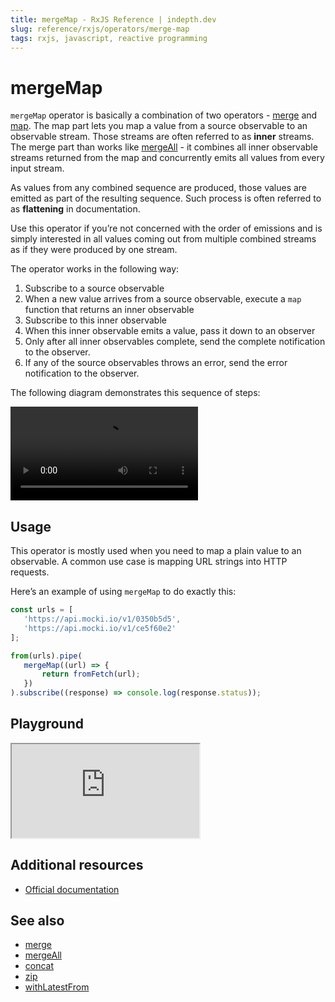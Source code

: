 ```yaml
---
title: mergeMap - RxJS Reference | indepth.dev
slug: reference/rxjs/operators/merge-map
tags: rxjs, javascript, reactive programming
---
```


# mergeMap

`mergeMap` operator is basically a combination of two operators - [merge](https://indepth.dev/reference/rxjs/operators/merge) and [map](https://indepth.dev/reference/rxjs/operators/map). The map part lets you map a value from a source observable to an observable stream. Those streams are often referred to as **inner** streams. The merge part than works like [mergeAll](https://indepth.dev/reference/rxjs/operators/merge-all) - it combines all inner observable streams returned from the map and concurrently emits all values from every input stream.

As values from any combined sequence are produced, those values are emitted as part of the resulting sequence. Such process is often referred to as **flattening** in documentation.

Use this operator if you’re not concerned with the order of emissions and is simply interested in all values coming out from multiple combined streams as if they were produced by one stream.

The operator works in the following way:
1. Subscribe to a source observable
2. When a new value arrives from a source observable, execute a `map` function that returns an inner observable
3. Subscribe to this inner observable
4. When this inner observable emits a value, pass it down to an observer
5. Only after all inner observables complete, send the complete notification to the observer.
6. If any of the source observables throws an error, send the error notification to the observer.

The following diagram demonstrates this sequence of steps:

<video>
    <source src="https://images.indepth.dev/references/rxjs/operators/merge-map.mp4" type="video/mp4">
</video>

## Usage
This operator is mostly used when you need to map a plain value to an observable. A common use case is mapping URL strings into HTTP requests.

Here’s an example of using `mergeMap` to do exactly this:

```javascript
const urls = [
   'https://api.mocki.io/v1/0350b5d5',
   'https://api.mocki.io/v1/ce5f60e2'
];

from(urls).pipe(
   mergeMap((url) => {
       return fromFetch(url);
   })
).subscribe((response) => console.log(response.status));
```

## Playground

<iframe src="https://stackblitz.com/edit/indepth-rxjs-merge-map?embed=1&file=index.ts"></iframe>

## Additional resources

- [Official documentation](https://rxjs.dev/api/operators/mergeMap)

## See also

- [merge](https://indepth.dev/reference/rxjs/operators/merge)
- [mergeAll](https://indepth.dev/reference/rxjs/operators/merge-all)
- [concat](https://indepth.dev/reference/rxjs/operators/concat)
- [zip](https://indepth.dev/reference/rxjs/operators/zip)
- [withLatestFrom](https://indepth.dev/reference/rxjs/operators/with-latest-from)
